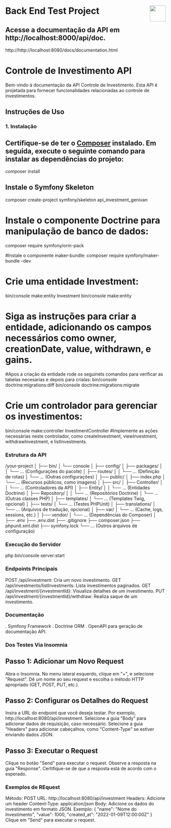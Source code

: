 # Back End Test Project <img src="https://www.moveissimonetti.com.br/arquivos/header-logo.png?v=636639862737800000" align="right" height="50px" />

## Acesse a documentação da API em http://localhost:8000/api/doc.
http://http://localhost:8080/docs/documentation.html

# Controle de Investimento API

Bem-vindo à documentação da API Controle de Investimento. Esta API é projetada para fornecer funcionalidades relacionadas ao controle de investimentos.

## Instruções de Uso

### 1. Instalação

## Certifique-se de ter o [Composer](https://getcomposer.org/) instalado. Em seguida, execute o seguinte comando para instalar as dependências do projeto:

composer install

## Instale o Symfony Skeleton
composer create-project symfony/skeleton api_investment_genivan

# Instale o componente Doctrine para manipulação de banco de dados:
composer require symfony/orm-pack

#Instale o componente maker-bundle:
composer require symfony/maker-bundle –dev

# Crie uma entidade Investment:
bin/console make:entity Investment
bin/console make:entity 

# Siga as instruções para criar a entidade, adicionando os campos necessários como owner, creationDate, value, withdrawn, e gains.
#Apos a criação da entidade rode os seguinets comandos para verificar as tabelas necesarias e depois para crialas:
bin/console doctrine:migrations:diff
bin/console doctrine:migrations:migrate

# Crie um controlador para gerenciar os investimentos:
bin/console make:controller InvestmentController
#Implemente as ações necessárias neste controlador, como createInvestment, viewInvestment, withdrawInvestment, e listInvestments.

### Estrutura da API
/your-project
│
├── bin/
│   └── console
│
├── config/
│   ├── packages/
│   │   └── ... (Configurações do pacote)
│   ├── routes/
│   │   └── ... (Definição de rotas)
│   └── ... (Outras configurações)
│
├── public/
│   ├── index.php
│   └── ... (Recursos públicos, como imagens)
│
├── src/
│   ├── Controller/
│   │   └── ... (Controladores da API)
│   ├── Entity/
│   │   └── ... (Entidades Doctrine)
│   ├── Repository/
│   │   └── ... (Repositórios Doctrine)
│   └── ... (Outras classes PHP)
│
├── templates/
│   └── ... (Templates Twig, opcional)
│
├── tests/
│   └── ... (Testes PHPUnit)
│
├── translations/
│   └── ... (Arquivos de tradução, opcional)
│
├── var/
│   └── ... (Cache, logs, sessions, etc.)
│
├── vendor/
│   └── ... (Dependências do Composer)
│
├── .env
├── .env.dist
├── .gitignore
├── composer.json
├── phpunit.xml.dist
├── symfony.lock
└── ... (Outros arquivos de configuração)

### Execução do Servidor
php bin/console server:start

### Endpoints Principais
POST /api/investment: Cria um novo investimento.
GET /api/investments/listInvestments: Lista investimentos paginados.
GET /api/investment/{investmentId}: Visualiza detalhes de um investimento.
PUT /api/investment/{investmentId}/withdraw: Realiza saque de um investimento.

### Documentação
. Symfony Framework
. Doctrine ORM
. OpenAPI para geração de documentação API.

### Dos Testes Via Insomnia
## Passo 1: Adicionar um Novo Request
Abra o Insomnia.
No menu lateral esquerdo, clique em "+", e selecione "Request".
Dê um nome ao seu request e escolha o método HTTP apropriado (GET, POST, PUT, etc.).

## Passo 2: Configurar os Detalhes do Request
Insira a URL do endpoint que você deseja testar. Por exemplo, http://localhost:8080/api/investment.
Selecione a guia "Body" para adicionar dados de requisição, caso necessário.
Selecione a guia "Headers" para adicionar cabeçalhos, como "Content-Type" se estiver enviando dados JSON.

## Passo 3: Executar o Request
Clique no botão "Send" para executar o request.
Observe a resposta na guia "Response". Certifique-se de que a resposta está de acordo com o esperado.

### Exemplos de REquest
Método: POST
URL: http://localhost:8080/api/investment
Headers: Adicione um header Content-Type: application/json
Body: Adicione os dados do investimento em formato JSON.
Exemplo:
    {
        "name": "Nome do Investimento",
        "value": 1000,
        "created_at": "2022-01-09T12:00:00Z"
    }
Clique em "Send" para executar o request.